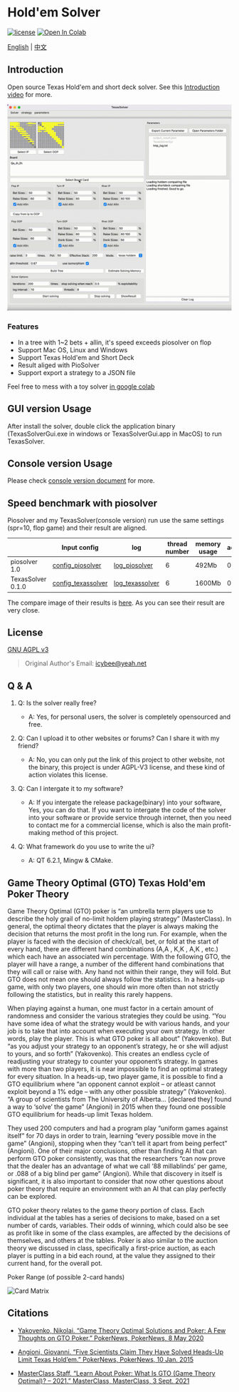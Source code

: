 # Hold'em Solver

[![license](https://img.shields.io/github/license/bupticybee/TexasSolver?style=flat-square)](https://github.com/bupticybee/TexasSolver/blob/master/LICENSE)
[![Open In Colab](https://colab.research.google.com/assets/colab-badge.svg)](https://colab.research.google.com/github/bupticybee/TexasSolver/blob/console/TexasSolverTechDemo.ipynb)

[English](README.md) | [中文](README.zh-CN.md)

## Introduction

Open source Texas Hold'em and short deck solver. See this [Introduction video](https://www.youtube.com/watch?v=MydczBwSfWc) for more.

![Solver](imgs/solver_example.gif)

### Features

- In a tree with 1~2 bets + allin, it's speed exceeds piosolver on flop
- Support Mac OS, Linux and Windows
- Support Texas Hold'em and Short Deck
- Result aliged with PioSolver
- Support export a strategy to a JSON file

Feel free to mess with a toy solver [in google colab](https://colab.research.google.com/github/bupticybee/TexasSolver/blob/console/TexasSolverTechDemo.ipynb)

## GUI version Usage

After install the solver, double click the application binary (TexasSolverGui.exe in windows or TexasSolverGui.app in MacOS) to run TexasSolver.

## Console version Usage

Please check [console version document](https://github.com/bupticybee/TexasSolver/tree/console#usage) for more.

## Speed benchmark with piosolver

Piosolver and my TexasSolver(console version) run use the same settings (spr=10, flop game) and their result are aligned.

|                                | Input config                                              | log                                                          | thread number | memory usage | accuracy | converge time |
| ------------------------------ | --------------------------------------------------------- | ------------------------------------------------------------ | ------------- | ------------ | -------- | ------------- |
| piosolver 1.0                  | [config_piosolver](benchmark/benchmark_piosolver.txt)     | [log_piosolver](benchmark/benchmark_outputs/piosolver_log.txt) | 6             | 492Mb        | 0.29%    | 242s          |
| TexasSolver 0.1.0              | [config_texassolver](benchmark/benchmark_texassolver.txt) | [log_texassolver](benchmark/benchmark_outputs/texassolver_log.txt) | 6             | 1600Mb       | 0.275%   | 172s          |

The compare image of their results is  [here](benchmark/benchmark_outputs/result_compair.png). As you can see their result are very close.

## License

[GNU AGPL v3](https://www.gnu.org/licenses/agpl-3.0.en.html)

> Original Author's Email: icybee@yeah.net

## Q & A

1. Q: Is the solver really free?
   - A: Yes, for personal users, the solver is completely opensourced and free.

2. Q: Can I upload it to other websites or forums? Can I share it with my friend?
   - A: No, you can only put the link of this project to other website, not the binary, this project is under AGPL-V3 license, and these kind of action violates this license.

3. Q: Can I intergate it to my software?
   - A: If you intergate the release package(binary) into your software, Yes, you can do that. If you want to intergate the code of the solver into your software or provide service through internet, then you need to contact me for a commercial license, which is also the main profit-making method of this project.

4. Q: What framework do you use to write the ui?
   - A: QT 6.2.1, Mingw & CMake.

## Game Theory Optimal (GTO) Texas Hold'em Poker Theory

Game Theory Optimal (GTO) poker is “an umbrella term players use to describe the holy grail of no-limit holdem playing strategy” (MasterClass). In general, the optimal theory dictates that the player is always making the decision that returns the most profit in the long run. For example, when the player is faced with the decision of check/call, bet, or fold at the start of every hand, there are different hand combinations (A,A , K,K , A,K , etc.) which each have an associated win percentage. With the following GTO, the player will have a range, a number of the different hand combinations that they will call or raise with. Any hand not within their range, they will fold. But GTO does not mean one should always follow the statistics. In a heads-up game, with only two players, one should win more often than not strictly following the statistics, but in reality this rarely happens.

When playing against a human, one must factor in a certain amount of randomness and consider the various strategies they could be using. “You have some idea of what the strategy would be with various hands, and your job is to take that into account when executing your own strategy. In other words, play the player. This is what GTO poker is all about” (Yakovenko). But “as you adjust your strategy to an opponent’s strategy, he or she will adjust to yours, and so forth” (Yakovenko). This creates an endless cycle of readjusting your strategy to counter your opponent’s strategy. In games with more than two players, it is near impossible to find an optimal strategy for every situation. In a heads-up, two player game, it is possible to find a GTO equilibrium where “an opponent cannot exploit – or atleast cannot exploit beyond a 1% edge – with any other possible strategy” (Yakovenko). “A group of scientists from The University of Alberta… [declared they] found a way to ‘solve’ the game” (Angioni) in 2015 when they found one possible GTO equilibrium for heads-up limit Texas holdem.

They used 200 computers and had a program play “uniform games against itself” for 70 days in order to train, learning “every possible move in the game” (Angioni), stopping when they “can’t tell it apart from being perfect” (Angioni). One of their major conclusions, other than finding AI that can perform GTO poker consistently, was that the researchers “can now prove that the dealer has an advantage of what we call ‘88 millablinds’ per game, or .088 of a big blind per game” (Angioni). While that discovery in itself is significant, it is also important to consider that now other questions about poker theory that require an environment with an AI that can play perfectly can be explored.

GTO poker theory relates to the game theory portion of class. Each individual at the tables has a series of decisions to make, based on a set number of cards, variables. Their odds of winning, which could also be see as profit like in some of the class examples, are affected by the decisions of themselves, and others at the tables. Poker is also similar to the auction theory we discussed in class, specifically a first-price auction, as each player is putting in a bid each round, at the value they assigned to their current hand, for the overall pot.

Poker Range (of possible 2-card hands)

![Card Matrix](https://cpb-us-e1.wpmucdn.com/blogs.cornell.edu/dist/a/1688/files/2021/11/Hand-range-1.png)

## Citations

- [Yakovenko, Nikolai. “Game Theory Optimal Solutions and Poker: A Few Thoughts on GTO Poker.” PokerNews, PokerNews, 8 May 2020](https://www.pokernews.com/strategy/game-theory-optimal-solutions-and-poker-a-few-thoughts-22654.htm#:~:text=GTO%20)

- [Angioni, Giovanni. “Five Scientists Claim They Have Solved Heads-Up Limit Texas Hold’em.” PokerNews, PokerNews, 10 Jan. 2015](https://www.pokernews.com/news/2015/01/five-scientists-claim-they-have-solved-poker-20261.htm)

- [MasterClass Staff. “Learn About Poker: What Is GTO (Game Theory Optimal)? – 2021.” MasterClass, MasterClass, 3 Sept. 2021](https://www.masterclass.com/articles/learn-about-poker-what-is-gto-game-theory-optimal#what-is-gto-poker)

